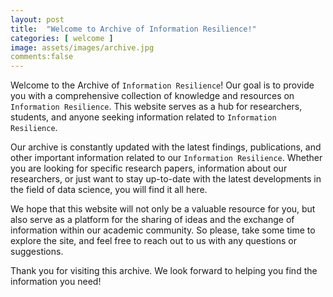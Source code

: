```yaml
---
layout: post
title:  "Welcome to Archive of Information Resilience!"
categories: [ welcome ]
image: assets/images/archive.jpg
comments:false
---
```

Welcome to the Archive of `Information Resilience`! Our goal is to provide you with a comprehensive collection of knowledge and resources on `Information Resilience`. This website serves as a hub for researchers, students, and anyone seeking information related to `Information Resilience`.

Our archive is constantly updated with the latest findings, publications, and other important information related to our `Information Resilience`. Whether you are looking for specific research papers, information about our researchers, or just want to stay up-to-date with the latest developments in the field of data science, you will find it all here.

We hope that this website will not only be a valuable resource for you, but also serve as a platform for the sharing of ideas and the exchange of information within our academic community. So please, take some time to explore the site, and feel free to reach out to us with any questions or suggestions.

Thank you for visiting this archive. We look forward to helping you find the information you need!
